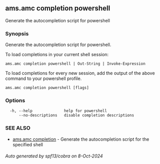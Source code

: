 ## ams.amc completion powershell

Generate the autocompletion script for powershell

### Synopsis

Generate the autocompletion script for powershell.

To load completions in your current shell session:

	ams.amc completion powershell | Out-String | Invoke-Expression

To load completions for every new session, add the output of the above command
to your powershell profile.


```
ams.amc completion powershell [flags]
```

### Options

```
  -h, --help              help for powershell
      --no-descriptions   disable completion descriptions
```

### SEE ALSO

* [ams.amc completion](ams.amc_completion.md)	 - Generate the autocompletion script for the specified shell

###### Auto generated by spf13/cobra on 8-Oct-2024
